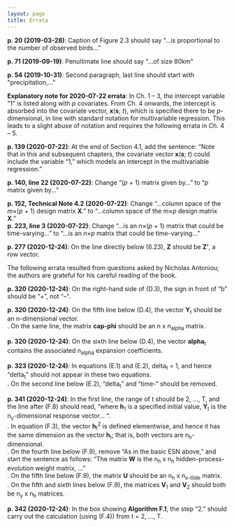 ```yaml
---
layout: page
title: Errata
---
```

**p. 20 (2019-03-28)**: Caption of Figure 2.3 should say “…is proportional to the number of observed birds…”  
  
**p. 71 (2019-09-19)**: Penultimate line should say "...of size 80km"  
  
**p. 54 (2019-10-31)**: Second paragraph, last line should start with "precipitation,..."  
  
**Explanatory note for 2020-07-22 errata**: In Ch. 1 &ndash; 3, the intercept variable “1” is listed along with *p* covariates. From Ch. 4 onwards, the intercept is absorbed into the covariate vector, **x**(**s**; *t*), which is specified there to be *p*-dimensional, in line with standard notation for multivariable regression. This leads to a slight abuse of notation and requires the following errata in Ch. 4 &ndash; 5.   

**p. 139 (2020-07-22)**: At the end of Section 4.1, add the sentence: “Note that in this and subsequent chapters, the covariate vector **x**(**s**; *t*) could include the variable “1,” which models an intercept in the multivariable regression.”  
  
**p. 140, line 22 (2020-07-22)**: Change “(*p* + 1) matrix given by…” to “*p* matrix given by…”  
  
**p. 152, Technical Note 4.2 (2020-07-22)**: Change “…column space of the *m*&times;(*p* + 1) design matrix **X**.” to “…column space of the *m*&times;*p* design matrix **X**.”   
**p. 223, line 3 (2020-07-22)**: Change “…is an *n*&times;(*p* + 1) matrix that could be time-varying…” to “…is an *n*&times;*p* matrix that could be time-varying…”  
  
**p. 277 (2020-12-24)**: On the line directly below (6.23), **Z** should be **Z’**, a row vector. 
  
The following errata resulted from questions asked by Nicholas Antoniou; the authors are grateful for his careful reading of the book.   
  
**p. 320 (2020-12-24)**: On the right-hand side of (D.3), the sign in front of “b” should be “+”, not “–“.  
  
**p. 320 (2020-12-24)**: On the fifth line below (D.4), the vector **Y**<sub>t</sub> should be an n-dimensional vector.  
. On the same line, the matrix **cap-phi** should be an n x n<sub>alpha</sub> matrix.  
  
**p. 320 (2020-12-24)**: On the sixth line below (D.4), the vector **alpha**<sub>t</sub> contains the associated n<sub>alpha</sub> expansion coefficients.  
  
**p. 323 (2020-12-24)**: In equations (E.1) and (E.2), delta<sub>t</sub> = 1, and hence “delta<sub>t</sub>” should not appear in these two equations.  
. On the second line below (E.2), “delta<sub>t</sub>” and “time-“ should be removed.  
  
**p. 341 (2020-12-24)**: In the first line, the range of t should be 2, …, T, and the line after (F.8) should read, “where **h**<sub>1</sub> is a specified initial value, **Y**<sub>t</sub> is the n<sub>y</sub>-dimensional response vector… “.  
. In equation (F.3), the vector **h**<sub>t</sub><sup>2</sup> is defined elementwise, and hence it has the same dimension as the vector **h**<sub>t</sub>; that is, both vectors are n<sub>h</sub>-dimensional.  
. On the fourth line below (F.9), remove “As in the basic ESN above,” and start the sentence as follows: “The matrix **W** is the n<sub>h</sub> x n<sub>h</sub> hidden-process-evolution weight matrix, …”  
. On the fifth line below (F.9), the matrix **U** should be an n<sub>h</sub> x n<sub>x-tilde</sub> matrix.  
. On the fifth and sixth lines below (F.9), the matrices **V**<sub>1</sub> and **V**<sub>2</sub> should both be n<sub>y</sub> x n<sub>h</sub> matrices.  
  
**p. 342 (2020-12-24)**: In the box showing **Algorithm F.1**, the step “2.” should carry out the calculation (using (F.4)) from t = 2, …, T.  
  
